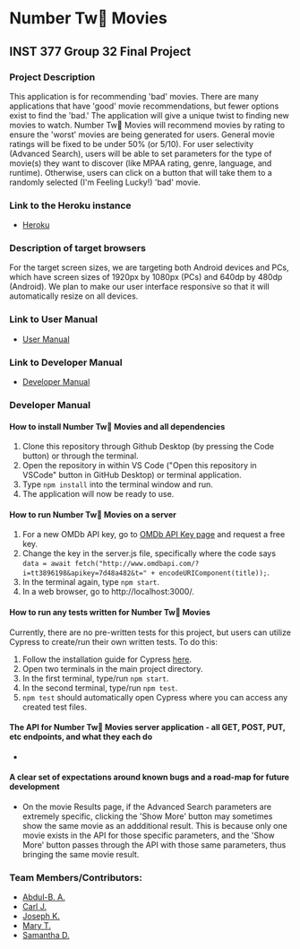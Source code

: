 # Number Tw💩 Movies
## INST 377 Group 32 Final Project

### Project Description
This application is for recommending 'bad' movies. There are many applications that have 'good' movie recommendations, but fewer options exist to find the 'bad.' The application will give a unique twist to finding new movies to watch. Number Tw💩 Movies will recommend movies by rating to ensure the 'worst' movies are being generated for users. General movie ratings will be fixed to be under 50% (or 5/10). For user selectivity (Advanced Search), users will be able to set parameters for the type of movie(s) they want to discover (like MPAA rating, genre, language, and runtime). Otherwise, users can click on a button that will take them to a randomly selected (I'm Feeling Lucky!) 'bad' movie. 
### Link to the Heroku instance
- [Heroku](https://number-two-movies.herokuapp.com/)
### Description of target browsers
For the target screen sizes, we are targeting both Android devices and PCs, which have screen sizes of 1920px by 1080px (PCs) and 640dp by 480dp (Android). We plan to make our user interface responsive so that it will automatically resize on all devices.
### Link to User Manual
- [User Manual](https://github.com/abdulbasir11/INST377-Group32-NumberTwoMovies/blob/master/docs/usermanual.md)
### Link to Developer Manual
- [Developer Manual](https://github.com/abdulbasir11/INST377-Group32-NumberTwoMovies/blob/master/docs/developermanual.md)

### Developer Manual
#### How to install Number Tw💩 Movies and all dependencies
1. Clone this repository through Github Desktop (by pressing the Code button) or through the terminal.
2. Open the repository in within VS Code ("Open this repository in VSCode" button in GitHub Desktop) or terminal application.
3. Type ```npm install``` into the terminal window and run.
4. The application will now be ready to use.

#### How to run Number Tw💩 Movies on a server
1. For a new OMDb API key, go to [OMDb API Key page](https://www.omdbapi.com/apikey.aspx) and request a free key.
2. Change the key in the server.js file, specifically where the code says ```data = await fetch("http://www.omdbapi.com/?i=tt3896198&apikey=7d48a482&t=" + encodeURIComponent(title));```. 
3. In the terminal again, type ```npm start```.
4. In a web browser, go to http://localhost:3000/.

#### How to run any tests written for Number Tw💩 Movies
Currently, there are no pre-written tests for this project, but users can utilize Cypress to create/run their own written tests. To do this:

1. Follow the installation guide for Cypress [here](https://www.toolsqa.com/cypress/install-cypress/).
2. Open two terminals in the main project directory.
3. In the first terminal, type/run ```npm start```.
4. In the second terminal, type/run ```npm test```.
5. ```npm test``` should automatically open Cypress where you can access any created test files.

#### The API for Number Tw💩 Movies server application - all GET, POST, PUT, etc endpoints, and what they each do
- 

#### A clear set of expectations around known bugs and a road-map for future development
- On the movie Results page, if the Advanced Search parameters are extremely specific, clicking the 'Show More' button may sometimes show the same movie as an addditional result. This is because only one movie exists in the API for those specific parameters, and the 'Show More' button passes through the API with those same parameters, thus bringing the same movie result. 
### Team Members/Contributors:
- [Abdul-B. A.](https://github.com/abdulbasir11)
- [Carl J.](https://github.com/CarlJeanty)
- [Joseph K.](https://github.com/jojokimys)
- [Mary T.](https://github.com/marylt)
- [Samantha D.](https://github.com/sammdowell)